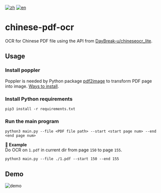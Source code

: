 [![zh](https://img.shields.io/badge/README-zh-red.svg)](./README.md)
[![en](https://img.shields.io/badge/README-en-gre.svg)](./README.en.md)

# chinese-pdf-ocr
OCR for Chinese PDF file using the API from [DayBreak-u/chineseocr\_lite](https://github.com/DayBreak-u/chineseocr_lite).

## Usage
### Install poppler
Poppler is needed by Python package [pdf2image](https://github.com/Belval/pdf2image) to transform PDF page into image. [Ways to install](https://github.com/Belval/pdf2image#how-to-install).

### Install Python requirements
```
pip3 install -r requirements.txt
```

### Run the main program
```
python3 main.py --file <PDF file path> --start <start page num> --end <end page num>
```
**📘 Example**  
Do OCR on ```1.pdf``` in current dir from page ```150``` to page ```155```.
```
python3 main.py --file ./1.pdf --start 150 --end 155
```

## Demo
![demo](assets/demo.png)
